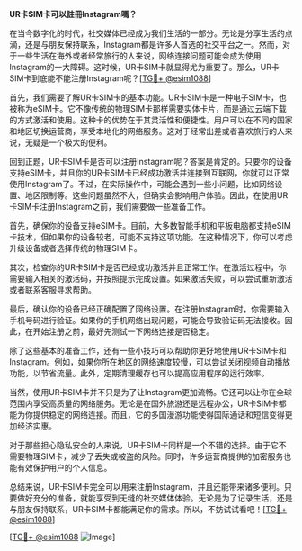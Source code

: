 **UR卡SIM卡可以註冊Instagram嗎？**

在当今数字化的时代，社交媒体已经成为我们生活的一部分。无论是分享生活的点滴，还是与朋友保持联系，Instagram都是许多人首选的社交平台之一。然而，对于一些生活在海外或者经常旅行的人来说，网络连接问题可能会成为使用Instagram的一大障碍。这时候，UR卡SIM卡就显得尤为重要了。那么，UR卡SIM卡到底能不能注册Instagram呢？[[TG💪+ @esim1088](https://t.me/s/esim1088)]

首先，我们需要了解UR卡SIM卡的基本功能。UR卡SIM卡是一种电子SIM卡，也被称为eSIM卡。它不像传统的物理SIM卡那样需要实体卡片，而是通过云端下载的方式激活和使用。这种卡的优势在于其灵活性和便捷性。用户可以在不同的国家和地区切换运营商，享受本地化的网络服务。这对于经常出差或者喜欢旅行的人来说，无疑是一个极大的便利。

回到正题，UR卡SIM卡是否可以注册Instagram呢？答案是肯定的。只要你的设备支持eSIM卡，并且你的UR卡SIM卡已经成功激活并连接到互联网，你就可以正常使用Instagram了。不过，在实际操作中，可能会遇到一些小问题，比如网络设置、地区限制等。这些问题虽然不大，但确实会影响用户体验。因此，在使用UR卡SIM卡注册Instagram之前，我们需要做一些准备工作。

首先，确保你的设备支持eSIM卡。目前，大多数智能手机和平板电脑都支持eSIM卡技术，但如果你的设备较老，可能不支持这项功能。在这种情况下，你可以考虑升级设备或者选择传统的物理SIM卡。

其次，检查你的UR卡SIM卡是否已经成功激活并且正常工作。在激活过程中，你需要输入相关的激活码，并按照提示完成设置。如果激活失败，可以尝试重新激活或者联系客服寻求帮助。

最后，确认你的设备已经正确配置了网络设置。在注册Instagram时，你需要输入手机号码进行验证。如果你的手机网络出现问题，可能会导致验证码无法接收。因此，在开始注册之前，最好先测试一下网络连接是否稳定。

除了这些基本的准备工作，还有一些小技巧可以帮助你更好地使用UR卡SIM卡和Instagram。例如，如果你所在地区的网络速度较慢，可以尝试关闭视频自动播放功能，以节省流量。此外，定期清理缓存也可以提高应用程序的运行效率。

当然，使用UR卡SIM卡并不只是为了让Instagram更加流畅。它还可以让你在全球范围内享受高质量的网络服务。无论是在国外旅游还是远程办公，UR卡SIM卡都能为你提供稳定的网络连接。而且，它的多国漫游功能使得国际通话和短信变得更加经济实惠。

对于那些担心隐私安全的人来说，UR卡SIM卡同样是一个不错的选择。由于它不需要物理SIM卡，减少了丢失或被盗的风险。同时，许多运营商提供的加密服务也能有效保护用户的个人信息。

总结来说，UR卡SIM卡完全可以用来注册Instagram，并且还能带来诸多便利。只要做好充分的准备，就能享受到无缝的社交媒体体验。无论是为了记录生活，还是与朋友保持联系，UR卡SIM卡都能满足你的需求。所以，不妨试试看吧！[[TG💪+ @esim1088](https://t.me/s/esim1088)]

[[TG💪+ @esim1088](https://t.me/s/esim1088) ![Image](https://i.postimg.cc/4NQfJmqS/Snipaste-2025-05-13-00-14-12.png)]